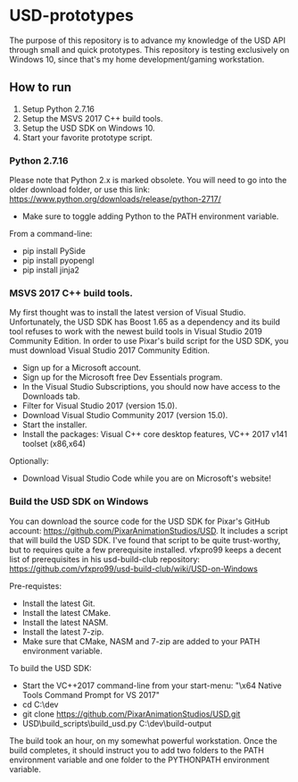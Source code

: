# USD-prototypes

The purpose of this repository is to advance my knowledge of the USD API through small and quick prototypes.
This repository is testing exclusively on Windows 10, since that's my home development/gaming workstation.

## How to run

1. Setup Python 2.7.16
2. Setup the MSVS 2017 C++ build tools.
2. Setup the USD SDK on Windows 10.
3. Start your favorite prototype script.

### Python 2.7.16

Please note that Python 2.x is marked obsolete. You will need to go into the older download folder, or use this link: https://www.python.org/downloads/release/python-2717/
* Make sure to toggle adding Python to the PATH environment variable.

From a command-line:
* pip install PySide
* pip install pyopengl
* pip install jinja2

### MSVS 2017 C++ build tools.

My first thought was to install the latest version of Visual Studio. Unfortunately, the USD SDK has Boost 1.65 as a dependency and its build tool refuses to work with the newest build tools in Visual Studio 2019 Community Edition. In order to use Pixar's build script for the USD SDK, you must download Visual Studio 2017 Community Edition.

* Sign up for a Microsoft account.
* Sign up for the Microsoft free Dev Essentials program.
* In the Visual Studio Subscriptions, you should now have access to the Downloads tab.
* Filter for Visual Studio 2017 (version 15.0).
* Download Visual Studio Community 2017 (version 15.0).
* Start the installer.
* Install the packages: Visual C++ core desktop features, VC++ 2017 v141 toolset (x86,x64)

Optionally:
* Download Visual Studio Code while you are on Microsoft's website!

### Build the USD SDK on Windows

You can download the source code for the USD SDK for Pixar's GitHub account: https://github.com/PixarAnimationStudios/USD. It includes a script that will build the USD SDK. I've found that script to be quite trust-worthy, but to requires quite a few prerequisite installed. vfxpro99 keeps a decent list of prerequisites in his usd-build-club repository: https://github.com/vfxpro99/usd-build-club/wiki/USD-on-Windows

Pre-requistes:
* Install the latest Git.
* Install the latest CMake.
* Install the latest NASM.
* Install the latest 7-zip.
* Make sure that CMake, NASM and 7-zip are added to your PATH environment variable.

To build the USD SDK:
* Start the VC++2017 command-line from your start-menu: "\x64 Native Tools Command Prompt for VS 2017"
* cd C:\dev
* git clone https://github.com/PixarAnimationStudios/USD.git
* USD\build_scripts\build_usd.py C:\dev\build-output

The build took an hour, on my somewhat powerful workstation.
Once the build completes, it should instruct you to add two folders to the PATH environment variable and one folder to the PYTHONPATH environment variable.


